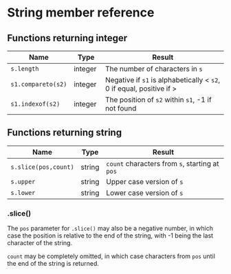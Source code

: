 # String member reference

## Functions returning integer
| Name | Type | Result |
|---|---|---|
| ```s.length``` | integer | The number of characters in ```s``` |
| ```s1.compareto(s2)``` | integer | Negative if ```s1``` is alphabetically < ```s2```, 0 if equal, positive if > |
| ```s1.indexof(s2)``` | integer | The position of ```s2``` within ```s1```, -1 if not found |

## Functions returning string
| Name | Type | Result |
|---|---|---|
| ```s.slice(pos,count)``` | string | ```count``` characters from ```s```, starting at ```pos``` |
| ```s.upper``` | string | Upper case version of ```s``` |
| ```s.lower``` | string | Lower case version of ```s``` |

### .slice()
The ```pos``` parameter for ```.slice()``` may also be a negative number, in which case the position is relative to the end of the string, with -1 being the last character of the string. 

```count``` may be completely omitted, in which case characters from ```pos``` until the end of the string is returned.

